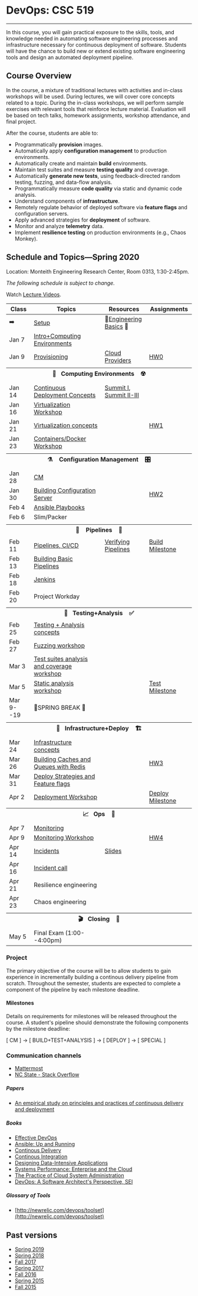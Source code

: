 # DevOps: CSC 519
-------------------------

In this course, you will gain practical exposure to the skills, tools, and knowledge needed in automating software engineering processes and infrastructure necessary for continuous deployment of software. Students will have the chance to build new or extend existing software engineering tools and design an automated deployment pipeline.

## Course Overview

In the course, a mixture of traditional lectures with activities and in-class workshops will be used.  During lectures, we will cover core concepts related to a topic. During the in-class workshops, we will perform sample exercises with relevant tools that reinforce lecture material.  Evaluation will be based on tech talks, homework assignments, workshop attendance, and final project.

After the course, students are able to:

* Programmatically **provision** images.
* Automatically apply **configuration management** to production environments.
* Automatically create and maintain **build** environments.
* Maintain test suites and measure **testing quality** and coverage.
* Automatically **generate new tests**, using feedback-directed random testing, fuzzing, and data-flow analysis.
* Programmatically measure **code quality** via static and dynamic code analysis.
* Understand components of **infrastructure**.
* Remotely regulate behavior of deployed software via **feature flags** and configuration servers.
* Apply advanced strategies for **deployment** of software.
* Monitor and analyze **telemetry** data.
* Implement **resilience testing** on production environments (e.g., Chaos Monkey).

## Schedule and Topics—Spring 2020

Location: Monteith Engineering Research Center, Room 0313, 1:30-2:45pm.

*The following schedule is subject to change.*

Watch [Lecture Videos](https://www.engineeringonline.ncsu.edu/course/csc-519-devops-modern-software-engineering-practices/?display=course-home).

| Class    | Topics                           |  Resources | Assignments       |
|----------|----------------------------------|------------| ----------------  |
|  ➡️       | [Setup](Boot.md)             | 🥾[Engineering Basics](https://github.com/chrisparnin/EngineeringBasics) 🥾
| Jan 7    | [Intro+Computing Environments](https://docs.google.com/presentation/d/16PWFvEY_qVIbL1FsOgCATIsY-FgUiBaXhw2C1s1anQA/edit)
| Jan 9    | [Provisioning](https://github.com/CSC-DevOps/Provision) | [Cloud Providers](HW/Cloud-Providers.md) | [HW0](HW/HW0-Provision.md) 
| <tr><th colspan=4> 🧱&nbsp;&nbsp;&nbsp;Computing Environments&nbsp;&nbsp;&nbsp; ☢️</th></tr> |
| Jan 14   | [Continuous Deployment Concepts](https://docs.google.com/presentation/d/1w5QnWQUciQAq-NA12AI14gv6evv6oONnljcPCF29JDY/edit#slide=id.g6d986c4882_1_0) | [Summit I](https://github.com/CSC-DevOps/Course/blob/master/Readings/AdagesI.pdf), [Summit II-III](https://github.com/CSC-DevOps/Course/blob/master/Readings/CACM_DevOps.pdf)  
| Jan 16   | [Virtualization Workshop](https://github.com/CSC-DevOps/VM)
| Jan 21   | [Virtualization concepts](https://docs.google.com/presentation/d/1VdSRYFxTFvdJvxq4JZMn7itdYJjiutrpj525Kw2JX-U/edit) | | [HW1](HW/HW1-V.md)
| Jan 23   | [Containers/Docker Workshop](https://github.com/CSC-DevOps/Containers)
| <tr><th colspan=4> ⚗️ &nbsp;&nbsp;&nbsp;Configuration Management&nbsp;&nbsp;&nbsp; 🎛️</th></tr> |
| Jan 28  | [CM](https://docs.google.com/presentation/d/1i18CWaZaiBBWPlT71iOuEPYYaZcK1VMvtdynwCLAVU0/edit#slide=id.g6e582f9f77_0_0)
| Jan 30  | [Building Configuration Server](https://github.com/CSC-DevOps/CM) | | [HW2](HW/HW2-mm.md)
| Feb 4   | [Ansible Playbooks](https://github.com/CSC-DevOps/CM/blob/master/Playbooks.md)
| Feb 6   | Slim/Packer
| <tr><th colspan=4> 🚰 &nbsp;&nbsp;&nbsp;Pipelines&nbsp;&nbsp;&nbsp; 🚀</th></tr> |
| Feb 11   | [Pipelines, CI/CD](https://docs.google.com/presentation/d/1vEp14SgKc0hC4-RrjZ1rzFMgK2kr3W7p70ra5_sUOUY/edit) | [Verifying Pipelines](Readings/DesirableProperties.pdf) | [Build Milestone](Project/Pipeline1.md)
| Feb 13   | [Building Basic Pipelines](https://github.com/CSC-DevOps/Pipelines)
| Feb 18   | [Jenkins](https://docs.google.com/presentation/d/1oEJQ953LUQ1rYhRMKL-B262Bx8rkENW2aaAj-2e_N7I/edit#slide=id.p)
| Feb 20   | Project Workday
| <tr><th colspan=4> 🧪&nbsp;&nbsp;&nbsp;Testing+Analysis&nbsp;&nbsp;&nbsp; ✅</th></tr> |
| Feb 25   | [Testing + Analysis concepts](https://docs.google.com/presentation/d/1PY5D1TAn9W7spSMS--B4zt8JwBXAJY4apx36N9so55I/edit#slide=id.g7e3970db34_0_58)
| Feb 27   | [Fuzzing workshop](https://github.com/CSC-DevOps/Fuzzing)
| Mar 3    | [Test suites analysis and coverage workshop](https://github.com/CSC-DevOps/TestSuites)
| Mar 5    | [Static analysis workshop](https://github.com/CSC-DevOps/Complexity) | | [Test Milestone](Project/Pipeline2.md)
| Mar 9--19| 🌱SPRING BREAK 🌱
| <tr><th colspan=4> 🚧&nbsp;&nbsp;&nbsp;Infrastructure+Deploy&nbsp;&nbsp;&nbsp; 🏗️</th></tr> |
| Mar 24   | [Infrastructure concepts](https://docs.google.com/presentation/d/1HjPY0979qEVkN7mJhcjxA7LYXubBpHWwj84BcItbzwo/edit#slide=id.g720af242e7_0_5)
| Mar 26   | [Building Caches and Queues with Redis](https://github.com/CSC-DevOps/Caches) | | [HW3](HW/HW3.md)
| Mar 31   | [Deploy Strategies and Feature flags](https://docs.google.com/presentation/d/1O26CMKrFE-UCqV5AQ5VNiCWv3x-XF0IfI0McIhxlMcw/edit)
| Apr 2    | [Deployment Workshop](https://github.com/CSC-DevOps/Deployment) | | [Deploy Milestone](Project/Pipeline3.md)
| <tr><th colspan=4> 📈&nbsp;&nbsp;&nbsp;Ops&nbsp;&nbsp;&nbsp; 🧯</th></tr> |
| Apr 7    | [Monitoring](https://docs.google.com/presentation/d/1f_yw2KS02Uzt-3qnadk9wjiKS0sgBsxSOpQIxd8YaJ0/edit#slide=id.g73980477ab_0_0)
| Apr 9    | [Monitoring Workshop](https://github.com/CSC-DevOps/Monitoring) | | [HW4](HW/HW4-monitor.md)
| Apr 14   | [Incidents](https://learning.acm.org/techtalks/reliability) | [Slides](https://learning.acm.org/binaries/content/assets/leaning-center/webinar-slides/2020/oops_techtalk_lorinhochstein_slides.pdf) |
| Apr 16   | [Incident call](https://www.pagerduty.com/blog/incident-response-reenactment/)
| Apr 21   | Resilience engineering
| Apr 23   | Chaos engineering
| <tr><th colspan=4> 🎬&nbsp;&nbsp;&nbsp;Closing&nbsp;&nbsp;&nbsp; 💯</th></tr> |
| May 5    | Final Exam (1:00--4:00pm)|          |                   |

### Project

The primary objective of the course will be to allow students to gain experience in incrementally building a continous delivery pipeline from scratch.  Throughout the semester, students are expected to complete a component of the pipeline by each milestone deadline.

#### Milestones

Details on requirements for milestones will be released throughout the course.  A student's pipeline should demonstrate the following components by the milestone deadline:

[ CM ] -> [ BUILD+TEST+ANALYSIS ] -> [ DEPLOY ] -> [ SPECIAL ]

### Communication channels

* [Mattermost](https://chat.alt-code.org)  
* [NC State - Stack Overflow](https://stackoverflow.com/c/ncsu/)

##### Papers

* [An empirical study on principles and practices of continuous delivery and deployment](https://peerj.com/preprints/1889.pdf)

##### Books

* [Effective DevOps](https://www.amazon.com/Effective-DevOps-Building-Collaboration-Affinity/dp/1491926309)
* [Ansible: Up and Running](http://www.ansiblebook.com/)
* [Continous Delivery](http://continuousdelivery.com/)
* [Continous Integration](http://www.amazon.com/Continuous-Integration-Improving-Software-Reducing/dp/0321336380)
* [Designing Data-Intensive Applications](http://dataintensive.net/)
* [Systems Performance: Enterprise and the Cloud](http://www.brendangregg.com/sysperfbook.html)
* [The Practice of Cloud System Administration](http://the-cloud-book.com/)
* [DevOps: A Software Architect's Perspective, SEI](http://www.amazon.com/DevOps-Software-Architects-Perspective-Engineering/dp/0134049845)

##### Glossary of Tools

* [http://newrelic.com/devops/toolset](http://newrelic.com/devops/toolset)

## Past versions

* [Spring 2019](https://github.com/CSC-DevOps/Course/tree/Spring2019)
* [Spring 2018](https://github.com/CSC-DevOps/Course/tree/Spring2018)
* [Fall 2017](https://github.com/CSC-DevOps/Course/tree/Fall2017)
* [Spring 2017](https://github.com/CSC-DevOps/Course/tree/Spring2017)
* [Fall 2016](https://github.com/CSC-DevOps/Course/tree/Fall2016)
* [Spring 2015 ](https://github.com/CSC-DevOps/Course/tree/Spring2015)
* [Fall 2015 ](https://github.com/CSC-DevOps/Course/tree/Fall2015)

